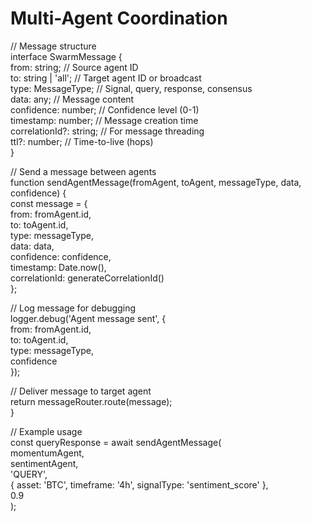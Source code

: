 # Multi-Agent Coordination

// Message structure\
interface SwarmMessage {\
from: string; // Source agent ID\
to: string | 'all'; // Target agent ID or broadcast\
type: MessageType; // Signal, query, response, consensus\
data: any; // Message content\
confidence: number; // Confidence level (0-1)\
timestamp: number; // Message creation time\
correlationId?: string; // For message threading\
ttl?: number; // Time-to-live (hops)\
}

// Send a message between agents\
function sendAgentMessage(fromAgent, toAgent, messageType, data, confidence) {\
const message = {\
from: fromAgent.id,\
to: toAgent.id,\
type: messageType,\
data: data,\
confidence: confidence,\
timestamp: Date.now(),\
correlationId: generateCorrelationId()\
};

// Log message for debugging\
logger.debug('Agent message sent', {\
from: fromAgent.id,\
to: toAgent.id,\
type: messageType,\
confidence\
});

// Deliver message to target agent\
return messageRouter.route(message);\
}

// Example usage\
const queryResponse = await sendAgentMessage(\
momentumAgent,\
sentimentAgent,\
'QUERY',\
{ asset: 'BTC', timeframe: '4h', signalType: 'sentiment\_score' },\
0.9\
);
